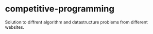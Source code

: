 # competitive-programming
Solution to diffrent algorithm and datastructure problems from different websites.

